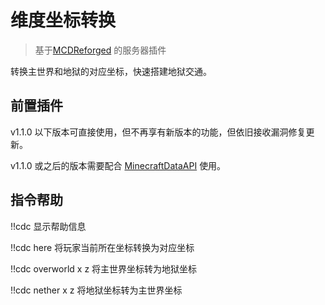 # 维度坐标转换

> 基于[MCDReforged](https://github.com/Fallen-Breath/MCDReforged) 的服务器插件

转换主世界和地狱的对应坐标，快速搭建地狱交通。

## 前置插件

v1.1.0 以下版本可直接使用，但不再享有新版本的功能，但依旧接收漏洞修复更新。

v1.1.0 或之后的版本需要配合 [MinecraftDataAPI](https://github.com/MCDReforged/MinecraftDataAPI) 使用。

## 指令帮助

!!cdc 显示帮助信息

!!cdc here 将玩家当前所在坐标转换为对应坐标

!!cdc overworld x z 将主世界坐标转为地狱坐标

!!cdc nether x z 将地狱坐标转为主世界坐标
